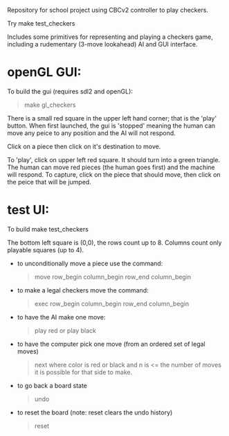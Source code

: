 Repository for school project using CBCv2 controller to play checkers.

Try make test_checkers

Includes some primitives for representing and playing a checkers game, including a rudementary (3-move lookahead) AI and GUI interface.


# openGL GUI:

To build the gui (requires sdl2 and openGL):
> make gl_checkers

There is a small red square in the upper left hand corner; that is the 'play' button.
When first launched, the gui is 'stopped' meaning the human can move any peice to any position and the AI will not respond.

Click on a piece then click on it's destination to move.

To 'play', click on upper left red square.  It should turn into a green triangle.
The human can move red pieces (the human goes first) and the machine will respond.
To capture, click on the piece that should move, then click on the peice that will be jumped.


# test UI:

To build
  make test_checkers

The bottom left square is (0,0), the rows count up to 8.  Columns count only playable squares (up to 4).

* to unconditionally move a piece use the command:
  > move row_begin column_begin row_end column_begin

* to make a legal checkers move the command:
  > exec row_begin column_begin row_end column_begin

* to have the AI make one move:
  > play red
  or
  > play black

* to have the computer pick one move (from an ordered set of legal moves)
  > next <color> <n>
where color is red or black and n is <= the number of moves it is possible for that side to make.

* to go back a board state 
  > undo

* to reset the board (note: reset clears the undo history)
  > reset


